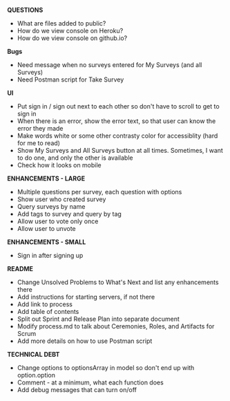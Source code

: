 **QUESTIONS**
- What are files added to public?
- How do we view console on Heroku?
- How do we view console on github.io?

**Bugs**
- Need message when no surveys entered for My Surveys (and all Surveys)
- Need Postman script for Take Survey

**UI**
- Put sign in / sign out next to each other so don't have to scroll to get to sign in
- When there is an error, show the error text, so that user can know the error they made
- Make words white or some other contrasty color for accessiblity (hard for me to read)
- Show My Surveys and All Surveys button at all times.  Sometimes, I want to do one, and only the other is available
- Check how it looks on mobile

**ENHANCEMENTS - LARGE**
- Multiple questions per survey, each question with options
- Show user who created survey
- Query surveys by name
- Add tags to survey and query by tag
- Allow user to vote only once
- Allow user to unvote

**ENHANCEMENTS - SMALL**
- Sign in after signing up

**README**
- Change Unsolved Problems to What's Next and list any enhancements there
- Add instructions for starting servers, if not there
- Add link to process
- Add table of contents
- Split out Sprint and Release Plan into separate document
- Modify process.md to talk about Ceremonies, Roles, and Artifacts for Scrum
- Add more details on how to use Postman script

**TECHNICAL DEBT**
- Change options to optionsArray in model so don't end up with option.option
- Comment - at a minimum, what each function does
- Add debug messages that can turn on/off
